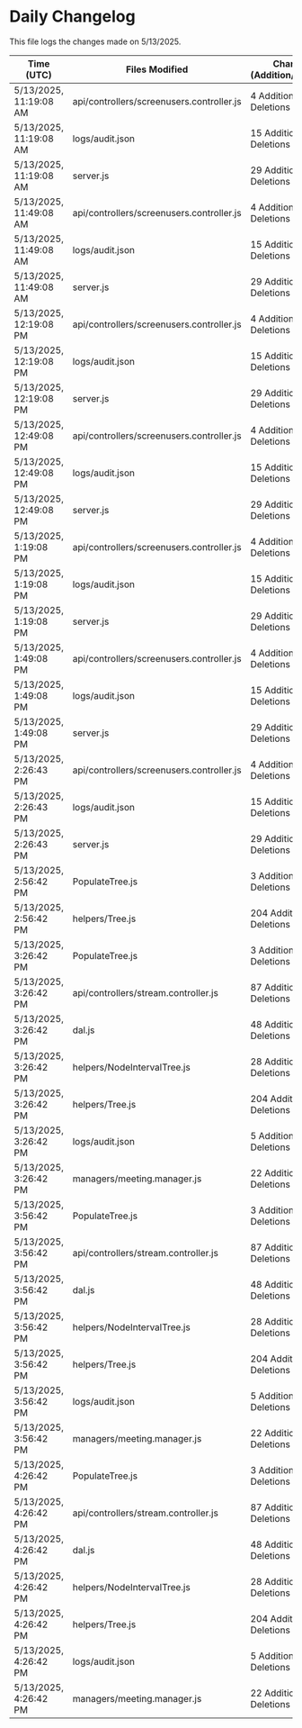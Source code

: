 # Daily Changelog

This file logs the changes made on 5/13/2025.

| Time (UTC)             | Files Modified                    | Changes (Addition/Deletion) |
|------------------------|-----------------------------------|-----------------------------|
| 5/13/2025, 11:19:08 AM | api/controllers/screenusers.controller.js | 4 Additions & 4 Deletions |
| 5/13/2025, 11:19:08 AM | logs/audit.json | 15 Additions & 15 Deletions |
| 5/13/2025, 11:19:08 AM | server.js | 29 Additions & 28 Deletions |
| 5/13/2025, 11:49:08 AM | api/controllers/screenusers.controller.js | 4 Additions & 4 Deletions|
| 5/13/2025, 11:49:08 AM | logs/audit.json | 15 Additions & 15 Deletions|
| 5/13/2025, 11:49:08 AM | server.js | 29 Additions & 28 Deletions|
| 5/13/2025, 12:19:08 PM | api/controllers/screenusers.controller.js | 4 Additions & 4 Deletions|
| 5/13/2025, 12:19:08 PM | logs/audit.json | 15 Additions & 15 Deletions|
| 5/13/2025, 12:19:08 PM | server.js | 29 Additions & 28 Deletions|
| 5/13/2025, 12:49:08 PM | api/controllers/screenusers.controller.js | 4 Additions & 4 Deletions|
| 5/13/2025, 12:49:08 PM | logs/audit.json | 15 Additions & 15 Deletions|
| 5/13/2025, 12:49:08 PM | server.js | 29 Additions & 28 Deletions|
| 5/13/2025, 1:19:08 PM | api/controllers/screenusers.controller.js | 4 Additions & 4 Deletions|
| 5/13/2025, 1:19:08 PM | logs/audit.json | 15 Additions & 15 Deletions|
| 5/13/2025, 1:19:08 PM | server.js | 29 Additions & 28 Deletions|
| 5/13/2025, 1:49:08 PM | api/controllers/screenusers.controller.js | 4 Additions & 4 Deletions|
| 5/13/2025, 1:49:08 PM | logs/audit.json | 15 Additions & 15 Deletions|
| 5/13/2025, 1:49:08 PM | server.js | 29 Additions & 28 Deletions|
| 5/13/2025, 2:26:43 PM | api/controllers/screenusers.controller.js | 4 Additions & 4 Deletions|
| 5/13/2025, 2:26:43 PM | logs/audit.json | 15 Additions & 15 Deletions|
| 5/13/2025, 2:26:43 PM | server.js | 29 Additions & 28 Deletions|
| 5/13/2025, 2:56:42 PM | PopulateTree.js | 3 Additions & 3 Deletions|
| 5/13/2025, 2:56:42 PM | helpers/Tree.js | 204 Additions & 40 Deletions|
| 5/13/2025, 3:26:42 PM | PopulateTree.js | 3 Additions & 3 Deletions|
| 5/13/2025, 3:26:42 PM | api/controllers/stream.controller.js | 87 Additions & 134 Deletions|
| 5/13/2025, 3:26:42 PM | dal.js | 48 Additions & 0 Deletions|
| 5/13/2025, 3:26:42 PM | helpers/NodeIntervalTree.js | 28 Additions & 84 Deletions|
| 5/13/2025, 3:26:42 PM | helpers/Tree.js | 204 Additions & 40 Deletions|
| 5/13/2025, 3:26:42 PM | logs/audit.json | 5 Additions & 5 Deletions|
| 5/13/2025, 3:26:42 PM | managers/meeting.manager.js | 22 Additions & 55 Deletions|
| 5/13/2025, 3:56:42 PM | PopulateTree.js | 3 Additions & 3 Deletions|
| 5/13/2025, 3:56:42 PM | api/controllers/stream.controller.js | 87 Additions & 134 Deletions|
| 5/13/2025, 3:56:42 PM | dal.js | 48 Additions & 0 Deletions|
| 5/13/2025, 3:56:42 PM | helpers/NodeIntervalTree.js | 28 Additions & 84 Deletions|
| 5/13/2025, 3:56:42 PM | helpers/Tree.js | 204 Additions & 40 Deletions|
| 5/13/2025, 3:56:42 PM | logs/audit.json | 5 Additions & 5 Deletions|
| 5/13/2025, 3:56:42 PM | managers/meeting.manager.js | 22 Additions & 55 Deletions|
| 5/13/2025, 4:26:42 PM | PopulateTree.js | 3 Additions & 3 Deletions|
| 5/13/2025, 4:26:42 PM | api/controllers/stream.controller.js | 87 Additions & 134 Deletions|
| 5/13/2025, 4:26:42 PM | dal.js | 48 Additions & 0 Deletions|
| 5/13/2025, 4:26:42 PM | helpers/NodeIntervalTree.js | 28 Additions & 84 Deletions|
| 5/13/2025, 4:26:42 PM | helpers/Tree.js | 204 Additions & 40 Deletions|
| 5/13/2025, 4:26:42 PM | logs/audit.json | 5 Additions & 5 Deletions|
| 5/13/2025, 4:26:42 PM | managers/meeting.manager.js | 22 Additions & 55 Deletions|
